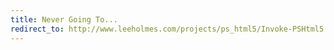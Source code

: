 ```yaml
---
title: Never Going To...
redirect_to: http://www.leeholmes.com/projects/ps_html5/Invoke-PSHtml5.ps1
---
```

